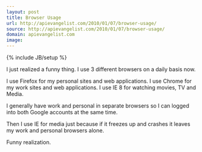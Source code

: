 ```yaml
---
layout: post
title: Browser Usage
url: http://apievangelist.com/2010/01/07/browser-usage/
source: http://apievangelist.com/2010/01/07/browser-usage/
domain: apievangelist.com
image: 
---
```

{% include JB/setup %}<p>I just realized a funny thing.  I use 3 different browsers on a daily basis now.

I use Firefox for my personal sites and web applications.
I use Chrome for my work sites and web applications.
I use IE 8 for watching movies, TV and Media.

I generally have work and personal in separate browsers so I can logged into both Google accounts at the same time.

Then I use IE for media just because if it freezes up and crashes it leaves my work and personal browsers alone.

Funny realization.</p>
